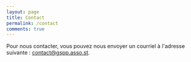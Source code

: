 ```yaml
---
layout: page
title: Contact
permalink: /contact
comments: true
---
```



Pour nous contacter, vous pouvez nous envoyer un courriel à l'adresse suivante : [contact@gspp.asso.st](mailto:contact@gspp.asso.st).

